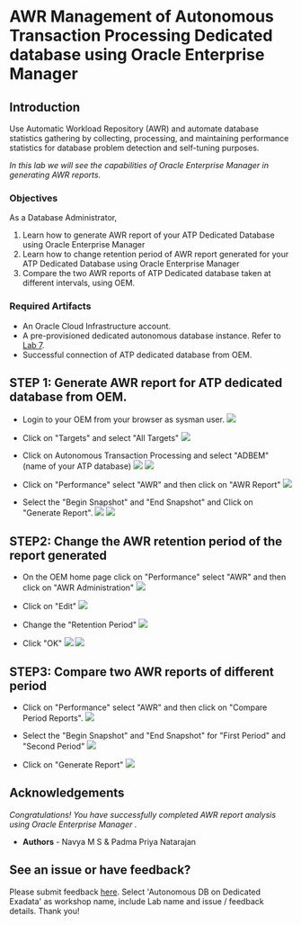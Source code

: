 # AWR Management of Autonomous Transaction Processing Dedicated database using Oracle Enterprise Manager

## Introduction
Use Automatic Workload Repository (AWR) and automate database statistics gathering by collecting, processing, and maintaining performance statistics for database problem detection and self-tuning purposes.

*In this lab we will see the capabilities of Oracle Enterprise Manager in generating AWR reports.*

### Objectives

As a Database Administrator,

1. Learn how to generate AWR report of your ATP Dedicated Database using Oracle Enterprise Manager
2. Learn how to change retention period of AWR report generated for your ATP Dedicated Database using Oracle Enterprise Manager
3. Compare the two AWR reports of ATP Dedicated database taken at different intervals, using OEM.
   

### Required Artifacts

   - An Oracle Cloud Infrastructure account.
   - A pre-provisioned dedicated autonomous database instance. Refer to [Lab 7](?lab=lab-7-provisioning-databases).
   - Successful connection of ATP dedicated database from OEM.


## STEP 1: Generate AWR report for ATP dedicated database from OEM.

- Login to your OEM from your browser as sysman user.
    ![](./images/us1_1.png " ")

- Click on "Targets" and select "All Targets"
    ![](./images/us1_2.png " ")

- Click on Autonomous Transaction Processing and select "ADBEM" (name of your ATP database)
    ![](./images/us1_3.png " ")
    ![](./images/us1_4.png " ")
	
- Click on "Performance" select "AWR" and then click on "AWR Report"
    ![](./images/us1_5.png " ")
  
- Select the "Begin Snapshot" and "End Snapshot" and Click on "Generate Report".
    ![](./images/us1_6.png " ") 
    ![](./images/us1_7.png " ") 
	
## STEP2: Change the AWR retention period of the report generated

- On the OEM home page click on "Performance" select "AWR" and then click on "AWR Administration"
    ![](./images/us1_8.png " ")

- Click on "Edit"
    ![](./images/us1_9.png " ")

- Change the "Retention Period"
    ![](./images/us1_10.png " ")
	
- Click "OK"
    ![](./images/us1_10.png " ")
    ![](./images/us1_11.png " ")

## STEP3: Compare two AWR reports of different period

- Click on "Performance" select "AWR" and then click on "Compare Period Reports".
    ![](./images/us1_12.png " ")

- Select the "Begin Snapshot" and "End Snapshot" for "First Period" and "Second Period"
    ![](./images/us1_14.png " ")

- Click on "Generate Report"
    ![](./images/us1_13.png " ")
    
## Acknowledgements

*Congratulations! You have successfully completed AWR report analysis using Oracle Enterprise Manager .*

- **Authors** - Navya M S & Padma Priya Natarajan


## See an issue or have feedback?  
Please submit feedback [here](https://apexapps.oracle.com/pls/apex/f?p=133:1:::::P1_FEEDBACK:1).   Select 'Autonomous DB on Dedicated Exadata' as workshop name, include Lab name and issue / feedback details. Thank you!

